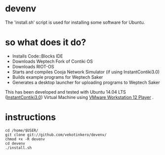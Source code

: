 # devenv
The 'install.sh' script is used for installing some software for Ubuntu. 

# so what does it do?
- Installs Code::Blocks IDE
- Downloads Weptech Fork of Contiki OS 
- Downloads RIOT-OS
- Starts and compiles Cooja Network Simulator (if using InstantContiki3.0)
- Builds example programs for Weptech Saker
- Generates a desktop launcher for uploading programs to Weptech Saker

This has been developed and tested with Ubuntu 14.04 LTS ([InstantContiki3.0](https://sourceforge.net/projects/contiki/files/Instant%20Contiki/)) Virtual Machine using [VMware Workstation 12 Player](https://my.vmware.com/en/web/vmware/free#desktop_end_user_computing/vmware_workstation_player/12_0)
.

# instructions 
```
cd /home/$USER/
git clone git://github.com/vekotinkero/devenv/ 
chmod +x -R devenv
cd devenv
./install.sh
```



